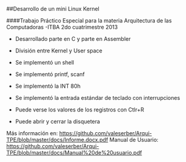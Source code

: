 ##Desarrollo de un mini Linux Kernel

####Trabajo Práctico Especial para la materia Arquitectura de las Computadoras -ITBA 2do cuatrimestre 2013


- Desarrollado parte en C y parte en Assembler

- División entre Kernel y User space
 
- Se implementó un shell
 
- Se implementó printf, scanf
 
- Se implementó la INT 80h
 
- Se implementó la entrada estándar de teclado con interrupciones

- Puede verse los valores de los registros con Ctlr+R

- Puede abrir y cerrar la disquetera

Más información en: https://github.com/valeserber/Arqui-TPE/blob/master/docs/Informe.docx.pdf
Manual de Usuario: https://github.com/valeserber/Arqui-TPE/blob/master/docs/Manual%20de%20usuario.pdf
